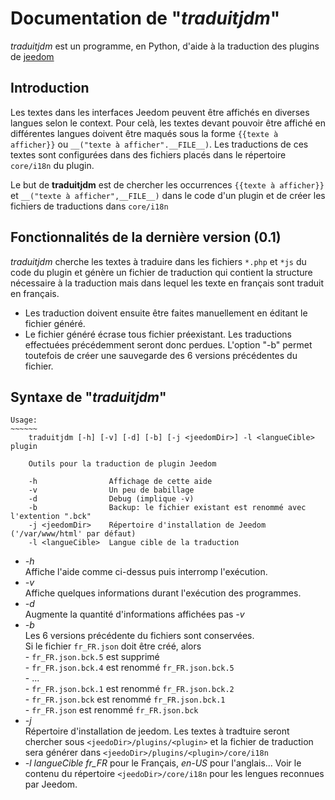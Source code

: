 # Documentation de "*traduitjdm*"

*traduitjdm* est un programme, en Python, d'aide à la traduction des plugins de [jeedom](http://jeedom.com)

## Introduction
Les textes dans les interfaces Jeedom peuvent être affichés en diverses langues selon le context. Pour celà, les textes devant pouvoir être affiché en différentes langues doivent être maqués sous la forme `{{texte à afficher}}` ou `__("texte à afficher".__FILE__)`. Les traductions de ces textes sont configurées dans des fichiers placés dans le répertoire `core/i18n` du plugin.

Le but de **traduitjdm** est de chercher les occurrences `{{texte à afficher}}` et `__("texte à afficher",__FILE__)` dans le code d'un plugin et de créer les fichiers de traductions dans `core/i18n`

## Fonctionnalités de la dernière version (0.1)

*traduitjdm* cherche les textes à traduire dans les fichiers `*.php` et `*js` du code du plugin et génère un fichier de traduction qui contient la structure nécessaire à la traduction mais dans lequel les texte en français sont traduit en français.

* Les traduction doivent ensuite être faites manuellement en éditant le fichier généré.
* Le fichier généré écrase tous fichier préexistant. Les traductions effectuées précédemment seront donc perdues. L'option "-b" permet toutefois de créer une sauvegarde des 6 versions précédentes du fichier.

## Syntaxe de "*traduitjdm*"
```
Usage:
~~~~~~
    traduitjdm [-h] [-v] [-d] [-b] [-j <jeedomDir>] -l <langueCible> plugin
    
    Outils pour la traduction de plugin Jeedom
    
    -h                Affichage de cette aide
    -v                Un peu de babillage
    -d                Debug (implique -v)
    -b                Backup: le fichier existant est renommé avec l'extention ".bck"
    -j <jeedomDir>    Répertoire d'installation de Jeedom ('/var/www/html' par défaut)
    -l <langueCible>  Langue cible de la traduction

```

- *-h*  
    Affiche l'aide comme ci-dessus puis interromp l'exécution.
- *-v*  
    Affiche quelques informations durant l'exécution des programmes.
- *-d*    
    Augmente la quantité d'informations affichées pas *-v*
- *-b*  
    Les 6 versions précédente du fichiers sont conservées.    
    Si le fichier `fr_FR.json` doit être créé, alors    
        - `fr_FR.json.bck.5` est supprimé   
        - `fr_FR.json.bck.4` est renommé `fr_FR.json.bck.5`   
        - ...   
        - `fr_FR.json.bck.1` est renommé `fr_FR.json.bck.2`   
        - `fr_FR.json.bck` est renommé `fr_FR.json.bck.1`   
        - `fr_FR.json` est renommé `fr_FR.json.bck`   
 - *-j <jeedomDir>*    
     Répertoire d'installation de jeedom. Les textes à tradtuire seront chercher sous `<jeedoDir>/plugins/<plugin>` et la fichier de traduction sera générer dans `<jeedoDir>/plugins/<plugin>/core/i18n`    
  - *-l langueCible*
      *fr_FR* pour le Français, *en-US* pour l'anglais... Voir le contenu du répertoire `<jeedoDir>/core/i18n` pour les lengues reconnues par Jeedom.

